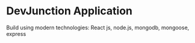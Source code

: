 # DevJunction Application

Build using modern technologies: React js, node.js, mongodb, mongoose, express 